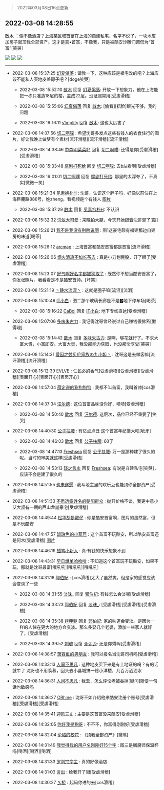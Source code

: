> 2022年03月08日16点更新
<link rel="stylesheet" href="https://cdn.jsdelivr.net/gh/taotie6/sampleJSON@main/css/photo_show.css">
<meta name="referrer" content="no-referrer" />


 ## 2022-03-08 14:28:55 

 [㪚木](https://www.coolapk.com/feed/34093156?shareKey=MjI0MzhiMjc2MjVlNjIyNmZlNDE~) ：像不像酒店？上海某区域首富在上海的自建私宅，名字不说了，一块地皮加房子就顶我全部资产。这才是真•首富，不像我，只是被酷安沙雕们调侃为“首富”[笑哭] 

<div class="album">
<img class="img-item" src="http://image.coolapk.com/feed/2022/0308/14/1081091_9f8b45d1_0933_4134_456@1920x1080.jpeg" />
<img class="img-item" src="http://image.coolapk.com/feed/2022/0308/14/1081091_260fe479_0933_4136_637@2109x1582.jpeg" />
<img class="img-item" src="http://image.coolapk.com/feed/2022/0308/14/1081091_0cc20c6b_0933_4139_767@1742x979.jpeg" />
</div>

 ------- 

- 2022-03-08 15:37:25 [幻夏傟落](uid=2370809) : 请教一下，这种应该是祖宅改的吧？上海应该不能私人买地皮盖房子吧？[doge笑哭] 

    - 2022-03-08 15:52:10 [㪚木](uid=1081091) 回复 [幻夏傟落](uid=2370809): 开放一下想象力，他在上海能把一栋只准造18层的楼，盖成22层，没证照常用[受虐滑稽] 

    - 2022-03-08 15:55:06 [幻夏傟落](uid=2370809) 回复 [㪚木](uid=1081091): [偷看][捂脸]眼光不够，我的问题 

    - 2022-03-08 16:16:11 [s1mplify](uid=1732022) 回复 [㪚木](uid=1081091): 这也太厉害了 

- 2022-03-08 14:37:56 [切二啊噗](uid=2920558) : 希望沈哥多发点这些有钱人的衣食住行的图片，好让我晚上做梦有个素材[流汗滑稽][流汗滑稽][流汗滑稽] 

    - 2022-03-08 14:38:46 [中森明菜菜籽](uid=1619950) 回复 [切二啊噗](uid=2920558): 还得是你[受虐滑稽][受虐滑稽] 

    - 2022-03-08 15:33:48 [腐剧打死给](uid=1391153) 回复 [切二啊噗](uid=2920558): 去b站看啊[受虐滑稽] 

    - 2022-03-08 16:01:01 [切二啊噗](uid=2920558) 回复 [腐剧打死给](uid=1391153): 那里的太浮夸了，不真实[微微一笑] 

- 2022-03-08 15:21:34 [见素抱朴H](uid=1014158) : 沈哥，认识这个胖子吗，好像以前住在上海巨鹿路886号，姓zheng。看视频是个有钱人 [图片](http://image.coolapk.com/feed/2022/0308/15/1014158_b0014de7_4093_2809_79@1080x2400.jpeg)

    - 2022-03-08 15:37:29 [㪚木](uid=1081091) 回复 [见素抱朴H](uid=1014158): 不认识 

- 2022-03-08 15:32:32 [沅依大可爱](uid=3399790) : 来晚拍大腿，今天开始跟着沈哥混了[酷] 

- 2022-03-08 15:26:21 [我不是我没有别瞎说啊](uid=2231912) : 图1这豪宅颇有福建那边自建房的味道[喝茶] 

- 2022-03-08 15:26:12 [arcmap](uid=12591088) : 上海首富和酷安首富都是首富[流汗滑稽] 

- 2022-03-08 15:26:06 [烟火清凉不如吃茶去](uid=4279524) : 真是小刀划屁股，开了眼了[受虐滑稽] 

- 2022-03-08 15:23:07 [好气啊好名字都被狗取了](uid=1229616) : 既然你不想当酷安首富了，你发张照片，我看看是不是酷安首帅。[坏笑] 

- 2022-03-08 15:21:19 [丶静水流深丶](uid=2832357) : 这就是圈子嘛[流泪][流泪] 

- 2022-03-08 15:10:49 [IT小白](uid=1002886) : 图二那个玻璃长廊是不是🅿️地下停车场[喝茶] 

    - 2022-03-08 15:16:22 [CaBoi](uid=3746166) 回复 [IT小白](uid=1002886): 地下专线直达[受虐滑稽] 

- 2022-03-08 15:07:06 [多味朱古力](uid=1614110) : 我记得沈哥曾经说过自己赚钱很佛系[懒得理] 

    - 2022-03-08 15:14:42 [㪚木](uid=1081091) 回复 [多味朱古力](uid=1614110): 是啊，够花就行了。不求大富大贵，小富即安。大富大贵，我没那能力获取，也没那命享受[笑哭] 

- 2022-03-08 15:14:31 [愛因之兹贝伦家族の九小姐丶](uid=2533572) : 沈哥这是去做客嘛[流汗滑稽][流汗滑稽] 

- 2022-03-08 15:12:39 [EVLVE](uid=624501) : 仁民必的香气[受虐滑稽][受虐滑稽][受虐滑稽][表面开心][表面开心][表面开心] 

- 2022-03-08 14:57:04 [薛定谔的狗狗狗狗](uid=2327954) : 我都不叫首富，我叫首帅[cos滑稽] 

- 2022-03-08 14:37:34 [汪尔德](uid=1595236) : 这位首富品味没你好，啧啧[受虐滑稽] 

    - 2022-03-08 14:50:40 [㪚木](uid=1081091) 回复 [汪尔德](uid=1595236): 这层次，品位已经不重要了[笑哭] 

- 2022-03-08 14:40:30 [公子扶腰](uid=1097549) : 有亿点点丑 这个首富年纪挺大吧[呲牙] 

    - 2022-03-08 14:46:03 [㪚木](uid=1081091) 回复 [公子扶腰](uid=1097549): 60了 

    - 2022-03-08 14:47:13 [Freshsea](uid=1997345) 回复 [公子扶腰](uid=1097549): 万一是那种建了很久的呢，当时的审美就这样[受虐滑稽] 

    - 2022-03-08 14:53:13 [琰之言炎](uid=3451238) 回复 [Freshsea](uid=1997345): 有说是自建私宅[笑哭]，应该不会是建了很久的 

- 2022-03-08 14:51:55 [也未遂愿](uid=3056500) : 我斗地主里的欢乐豆也能顶你全部资产[受虐滑稽] 

- 2022-03-08 14:51:33 [不愿透露姓名的朝阳群众](uid=2170943) : 抛开价格不谈，我更中意小艾大叔有一期的西山龙胤豪宅[受虐滑稽] 

- 2022-03-08 14:49:44 [松华胡是靓仔](uid=692318) : 你是酷安首富啊，图片的虽然富，但是不玩酷安 

- 2022-03-08 14:47:57 [琥珀色的小葫芦](uid=3670859) : 这个首富不玩酷安，所以酷安首富还是阿木[受虐滑稽] [图片](http://image.coolapk.com/feed/2022/0224/14/3670859_3abf55fb_2699_4824_58@1140x746.jpeg)

- 2022-03-08 14:46:19 [蜡笔小新人](uid=4236945) : 真·有钱的快乐想象不到 

- 2022-03-08 14:43:31 [早日爆单哈哈哈](uid=2188936) : 不知道这个首富玩不玩酷安，如果不玩，那就是沈哥最富[哦吼吼][哦吼吼][哦吼吼] 

- 2022-03-08 14:31:18 [郭伯紀](uid=2859803) : [cos滑稽]太大了虽然爽，但是家的感觉应该会变淡了一些 

    - 2022-03-08 14:31:55 [淡昧_](uid=1559932) 回复 [郭伯紀](uid=2859803): 有钱怎么会淡呢[受虐滑稽] 

    - 2022-03-08 14:33:23 [郭伯紀](uid=2859803) 回复 [淡昧_](uid=1559932): [受虐滑稽][受虐滑稽][受虐滑稽] 

    - 2022-03-08 14:35:38 [戼戼戼](uid=4044548) 回复 [郭伯紀](uid=2859803): 家的味道会变淡。是因为一样的人住在更大的地方会变淡。那么多娶几个老婆，添加一些家人就好了。[受虐滑稽] 

    - 2022-03-08 14:39:52 [刺魂](uid=1662383) 回复 [戼戼戼](uid=4044548): 还是你秀啊[受虐滑稽] 

- 2022-03-08 14:38:57 [萧容鱼的男朋友](uid=2377889) : 我可以报名当沈哥司机吗[受虐滑稽] 

- 2022-03-08 14:33:13 [人间不思凡](uid=2080265) : 这种地皮买下来是有土地证的吗？有的话就牛了
沈哥也不用羡慕，回头去小县城搞一栋小洋楼，几百万洒洒水 

- 2022-03-08 14:36:31 [人间不思凡](uid=2080265) : 我去，怎么评论老被吞掉[疑问]随便一句话也敏感吗 

- 2022-03-08 14:36:27 [ORhine](uid=3247844) : 沈哥不如介绍他来酷安注册个账号[受虐滑稽][受虐滑稽][受虐滑稽] 

- 2022-03-08 14:35:41 [迎风三丈](uid=3368794) : 主要是这首富没来酷安[受虐滑稽] 

- 2022-03-08 14:32:05 [你好我是狗哥](uid=2938911) : 不不不，你富得刚刚好[受虐滑稽] 

- 2022-03-08 14:32:04 [沦陷的校花](uid=3136516) : 《顶我全部资产》[撇嘴] 

- 2022-03-08 14:31:49 [我觉得我的用户名刚刚好15个字](uid=3922686) : 图三是膳魔师保温杯吗[喝酒][喝酒][喝酒] 

- 2022-03-08 14:31:33 [罗刹宗宗主](uid=1080167) : 真的好像酒店 

- 2022-03-08 14:31:03 [言出](uid=1510922) : 给我开了眼[受虐滑稽] 

- 2022-03-08 14:30:27 [彡桥](uid=3740933) : 起码你进的去[cos滑稽] 

